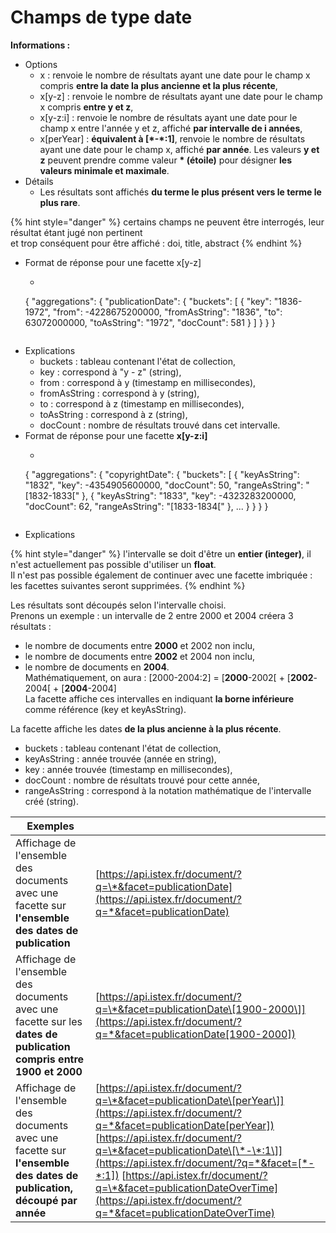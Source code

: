 # Champs de type date

**Informations :**

* Options
  * x : renvoie le nombre de résultats ayant une date pour le champ x compris **entre la date la plus ancienne et la plus récente**,
  * x\[y-z\] : renvoie le nombre de résultats ayant une date pour le champ x compris **entre y et z**,
  * x\[y-z:i\] : renvoie le nombre de résultats ayant une date pour le champ x entre l'année y et z, affiché **par intervalle de i années**,
  * x\[perYear\] : **équivalent à \[\*-\*:1\]**, renvoie le nombre de résultats ayant une date pour le champ x, affiché **par année**.  Les valeurs **y et z** peuvent prendre comme valeur **\* \(étoile\)** pour désigner **les valeurs minimale et maximale**.
* Détails
  * Les résultats sont affichés **du terme le plus présent vers le terme le plus rare**.

{% hint style="danger" %}
certains champs ne peuvent être interrogés, leur résultat étant jugé non pertinent  
 et trop conséquent pour être affiché : doi, title, abstract
{% endhint %}

* Format de réponse pour une facette x\[y-z\]
  *   ```text
    {
      "aggregations": {
        "publicationDate": {
          "buckets": [
            {
              "key": "1836-1972",
              "from": -4228675200000,
              "fromAsString": "1836",
              "to": 63072000000,
              "toAsString": "1972",
              "docCount": 581
            }
          ]
        }
      }
    }
    ```
* Explications
  * buckets : tableau contenant l'état de collection,
  * key : correspond à "y - z" \(string\),
  * from : correspond à y \(timestamp en millisecondes\),
  * fromAsString : correspond à y \(string\),
  * to : correspond à z \(timestamp en millisecondes\),
  * toAsString : correspond à z \(string\),
  * docCount : nombre de résultats trouvé dans cet intervalle.
* Format de réponse pour une facette **x\[y-z:i\]**
  *   ```text
    {
      "aggregations": {
        "copyrightDate": {
          "buckets": [
            {
              "keyAsString": "1832",
              "key": -4354905600000,
              "docCount": 50,
              "rangeAsString": "[1832-1833["
            },
            {
              "keyAsString": "1833",
              "key": -4323283200000,
              "docCount": 62,
              "rangeAsString": "[1833-1834["
            },
            ...
          }
        }
      }
    }
    ```
* Explications

{% hint style="danger" %}
l'intervalle se doit d'être un **entier \(integer\)**, il n'est actuellement pas possible d'utiliser un **float**.  
Il n'est pas possible également de continuer avec une facette imbriquée : les facettes suivantes seront supprimées.
{% endhint %}

 Les résultats sont découpés selon l'intervalle choisi.  
Prenons un exemple : un intervalle de 2 entre 2000 et 2004 créera 3 résultats :  
- le nombre de documents entre **2000** et 2002 non inclu,  
- le nombre de documents entre **2002** et 2004 non inclu,  
- le nombre de documents en **2004**.  
Mathématiquement, on aura : \[2000-2004:2\] = \[**2000**-2002\[ + \[**2002**-2004\[ + \[**2004**-2004\]  
La facette affiche ces intervalles en indiquant **la borne inférieure** comme référence \(key et keyAsString\).  
  
La facette affiche les dates **de la plus ancienne à la plus récente**.

* buckets : tableau contenant l'état de collection,
* keyAsString : année trouvée \(année en string\),
* key : année trouvée \(timestamp en millisecondes\),
* docCount : nombre de résultats trouvé pour cette année,
* rangeAsString : correspond à la notation mathématique de l'intervalle créé \(string\).

| Exemples |  |
| --- | --- |
| Affichage de l'ensemble des documents avec une facette sur **l'ensemble des dates de publication** | [https://api.istex.fr/document/?q=\*&facet=publicationDate](https://api.istex.fr/document/?q=*&facet=publicationDate) |
| Affichage de l'ensemble des documents avec une facette sur les **dates de publication compris entre 1900 et 2000** | [https://api.istex.fr/document/?q=\*&facet=publicationDate\[1900-2000\]](https://api.istex.fr/document/?q=*&facet=publicationDate[1900-2000]) |
| Affichage de l'ensemble des documents avec une facette sur **l'ensemble des dates de publication, découpé par année** | [https://api.istex.fr/document/?q=\*&facet=publicationDate\[perYear\]](https://api.istex.fr/document/?q=*&facet=publicationDate[perYear]) [https://api.istex.fr/document/?q=\*&facet=publicationDate\[\*-\*:1\]](https://api.istex.fr/document/?q=*&facet=[*-*:1]) [https://api.istex.fr/document/?q=\*&facet=publicationDateOverTime](https://api.istex.fr/document/?q=*&facet=publicationDateOverTime) |

